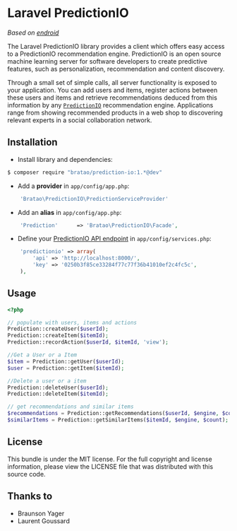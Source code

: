 Laravel PredictionIO
====================

*Based on [endroid](http://endroid.nl/)*


The Laravel PredictionIO library provides a client which offers easy access to a PredictionIO recommendation engine.
PredictionIO is an open source machine learning server for software developers to create predictive features, such as
personalization, recommendation and content discovery.

Through a small set of simple calls, all server functionality is exposed to your application. You can add users and items,
register actions between these users and items and retrieve recommendations deduced from this information by any
[`PredictionIO`](http://prediction.io/) recommendation engine. Applications range from showing recommended products in a
web shop to discovering relevant experts in a social collaboration network.


## Installation
* Install library and dependencies:

```bash
$ composer require "bratao/prediction-io:1.*@dev"
```

* Add a **provider** in `app/config/app.php`:

```php
    'Bratao\PredictionIO\PredictionServiceProvider'
```

* Add an **alias** in `app/config/app.php`:

```php
    'Prediction'      => 'Bratao\PredictionIO\Facade',
```

* Define your [PredictionIO API endpoint](http://docs.prediction.io/current/tutorials/quickstart-php.html#add-your-app-to-predictionio) in `app/config/services.php`:

```php
	'predictionio' => array(
		'api' => 'http://localhost:8000/',
		'key' => '0250b3f85ce33284f77c77f36b41010ef2c4fc5c',
	),
```
## Usage

```php
<?php

// populate with users, items and actions
Prediction::createUser($userId);
Prediction::createItem($itemId);
Prediction::recordAction($userId, $itemId, 'view');

//Get a User or a Item
$item = Prediction::getUser($userId);
$user = Prediction::getItem($itemId);

//Delete a user or a item
Prediction::deleteUser($userId);
Prediction::deleteItem($itemId);

// get recommendations and similar items
$recommendations = Prediction::getRecommendations($userId, $engine, $count);
$similarItems = Prediction::getSimilarItems($itemId, $engine, $count);

```

## License

This bundle is under the MIT license. For the full copyright and license information, please view the LICENSE file that
was distributed with this source code.

## Thanks to
- Braunson Yager
- Laurent Goussard

